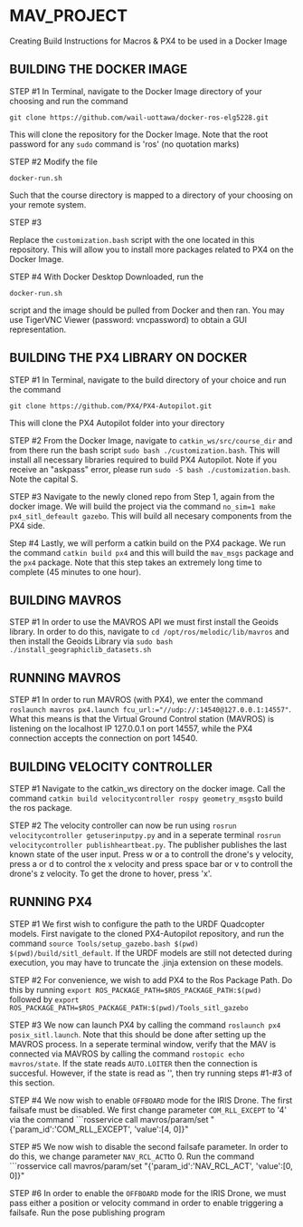 # MAV_PROJECT
Creating Build Instructions for Macros &amp; PX4 to be used in a Docker Image

## BUILDING THE DOCKER IMAGE 
STEP #1
In Terminal, navigate to the Docker Image directory of your choosing and run the command
```
git clone https://github.com/wail-uottawa/docker-ros-elg5228.git
```
This will clone the repository for the Docker Image. Note that the root password for any ```sudo``` command is 'ros' (no quotation marks)

STEP #2
Modify the file
```
docker-run.sh
```
Such that the course directory is mapped to a directory of your choosing on your remote system. 

STEP #3

Replace the ```customization.bash``` 
script with the one located in this repository. This will allow you to install more packages related to PX4 on the Docker Image.

STEP #4
With Docker Desktop Downloaded, run the 
```
docker-run.sh
```
script and the image should be pulled from Docker and then ran. You may use TigerVNC Viewer (password: vncpassword) to obtain a GUI representation.


## BUILDING THE PX4 LIBRARY ON DOCKER

STEP #1
In Terminal, navigate to the build directory of your choice and run the command
```
git clone https://github.com/PX4/PX4-Autopilot.git 
```
This will clone the PX4 Autopilot folder into your directory

STEP #2 
From the Docker Image, navigate to ``` catkin_ws/src/course_dir ``` and from there run the bash script
```sudo bash ./customization.bash```. This will install all necessary libraries required to build PX4 Autopilot. Note if you receive an "askpass" error, please run ```sudo -S bash ./customization.bash```. Note the capital S.

STEP #3
Navigate to the newly cloned repo from Step 1, again from the docker image. We will build the project via the command ```no_sim=1 make px4_sitl_defeault gazebo```. This will build all necesary components from the PX4 side.

Step #4
Lastly, we will perform a catkin build on the PX4 package. We run the command ```catkin build px4``` and this will build the ```mav_msgs``` package and the ```px4``` package. Note that this step takes an extremely long time to complete (45 minutes to one hour). 

## BUILDING MAVROS 

STEP #1
In order to use the MAVROS API we must first install the Geoids library. In order to do this, navigate to ```cd /opt/ros/melodic/lib/mavros``` and then install the Geoids Library via ```sudo bash ./install_geographiclib_datasets.sh```

## RUNNING MAVROS

STEP #1
In order to run MAVROS (with PX4), we enter the command ```roslaunch mavros px4.launch fcu_url:="//udp://:14540@127.0.0.1:14557"```. What this means is that the Virtual Ground Control station (MAVROS) is listening on the localhost IP 127.0.0.1 on port 14557, while the PX4 connection accepts the connection on port 14540.

## BUILDING VELOCITY CONTROLLER

STEP #1 
Navigate to the catkin_ws directory on the docker image. Call the command ```catkin build velocitycontroller rospy geometry_msgs```to build the ros package.

STEP #2
The velocity controller can now be run using ```rosrun velocitycontroller getuserinputpy.py``` and in a seperate terminal ```rosrun velocitycontroller publishheartbeat.py```. The publisher publishes the last known state of the user input. Press w or a to controll the drone's y velocity, press a or d to control the x velocity and press space bar or v to controll the drone's z velocity. To get the drone to hover, press 'x'.

## RUNNING PX4

STEP #1 
We first wish to configure the path to the URDF Quadcopter models. First navigate to the cloned PX4-Autopilot repository, and run the command ```source Tools/setup_gazebo.bash $(pwd) $(pwd)/build/sitl_default```. If the URDF models are still not detected during execution, you may have to truncate the .jinja extension on these models.

STEP #2 
For convenience, we wish to add PX4 to the Ros Package Path. Do this by running ```export ROS_PACKAGE_PATH=$ROS_PACKAGE_PATH:$(pwd)``` followed by ```export ROS_PACKAGE_PATH=$ROS_PACKAGE_PATH:$(pwd)/Tools_sitl_gazebo``` 

STEP #3
We now can launch PX4 by calling the command ```roslaunch px4 posix_sitl.launch```. Note that this should be done after setting up the MAVROS process. 
In a seperate terminal window, verify that the MAV is connected via MAVROS by calling the command ```rostopic echo mavros/state```. If the state reads ```AUTO.LOITER``` then the connection is succesful. However, if the state is read as '', then try running steps #1-#3 of this section. 

STEP #4
We now wish to enable ```OFFBOARD``` mode for the IRIS Drone. The first failsafe must be disabled. We first change parameter ```COM_RLL_EXCEPT``` to '4' via the command ```rosservice call mavros/param/set "{'param_id':'COM_RLL_EXCEPT', 'value':[4, 0]}"

STEP #5
We now wish to disable the second failsafe parameter. In order to do this, we change parameter ```NAV_RCL_ACT```to 0. Run the command ```rosservice call mavros/param/set "{'param_id':'NAV_RCL_ACT', 'value':[0, 0]}"

STEP #6 
In order to enable the ```OFFBOARD``` mode for the IRIS Drone, we must pass either a position or velocity command in order to enable triggering a failsafe. 
Run the pose publishing program 

